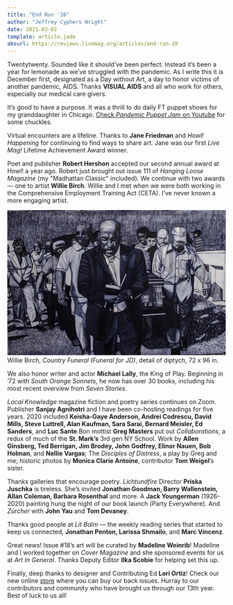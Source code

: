 ```yaml
---
title: "End Run '20"
author: "Jeffrey Cyphers Wright"
date: 2021-03-02
template: article.jade
absurl: https://reviews.livemag.org/articles/end-run-20
---
```


Twentytwenty. Sounded like it should’ve been perfect. Instead it’s been a year for lemonade as we’ve struggled with the pandemic. As I write this it is December first, designated as a Day without Art, a day to honor victims of another pandemic, AIDS. Thanks **VISUAL AIDS** and all who work for others, especially our medical care givers.<span class="more"></span>

It’s good to have a purpose. It was a thrill to do daily FT puppet shows for my granddaughter in Chicago. [Check *Pandemic Puppet Jam* on Youtube](https://www.youtube.com/watch?v=y2p125jYTcw) for some chuckles.

Virtual encounters are a lifeline. Thanks to **Jane Friedman** and *Howl! Happening* for continuing to find ways to share art. Jane was our first *Live Mag!* Lifetime Achievement Award winner.

Poet and publisher **Robert Hershon** accepted our second annual award at Howl! a year ago. Robert just brought out issue 111 of *Hanging Loose Magazine* (my "Madhattan Classic" included). 
We continue with two awards — one to artist **Willie Birch**. Willie and I met when we were both working in the Comprehensive Employment Training Act (CETA). I’ve never known a more engaging artist.

![funeral gathering](birch.jpg)
Willie Birch, *Country Funeral (Funeral for JD)*, detail of diptych, 72 x 96 in.

We also honor writer and actor **Michael Lally**, the King of Play. Beginning in ’72 with *South Orange Sonnets*, he now has over 30 books, including his most recent overview from *Seven Stories*.

*Local Knowledge* magazine fiction and poetry series continues on Zoom. Publisher **Sanjay Agnihotri** and I have been co-hosting readings for five years. 2020 included **Keisha-Gaye Anderson, Andrei Codrescu, David Mills, Steve Luttrell, Alan Kaufman, Sara Sarai, Bernard Meisler, Ed Sanders**, and **Luc Sante**.Bon mottist **Greg Masters** put out *Collaborations*, a redux of much of the **St. Mark’s** 3rd gen NY School. Work by **Allen Ginsberg, Ted Berrigan, Jim Brodey, John Godfrey, Elinor Nauen, Bob Holman**, and **Nellie Vargas**; The *Disciples of Distress*, a play by Greg and me; historic photos by **Monica Clarie Antoine**, contributor **Tom Weigel**’s sister.

Thanks galleries that encourage poetry. *Lichtundfire* Director **Priska Juschka** is tireless. She’s invited **Jonathan Goodman, Barry Wallenstein, Allan Coleman, Barbara Rosenthal** and more. A **Jack Youngerman** (1926-2020) painting hung the night of our book launch (Party Everywhere). And *Zürcher* with **John Yau** and **Tom Devaney**.

Thanks good people at *Lit Balm* — the weekly reading series that started to keep us connected, **Jonathan Penton, Larissa Shmailo**, and **Marc Vincenz**.

Great news! Issue #18’s art will be curated by **Madeline Weinrib**! Madeline and I worked together on *Cover Magazine* and she sponsored events for us at *Art In General*. Thanks Deputy Editor **Ilka Scobie** for helping set this up.

Finally, deep thanks to designer and Contributing Ed **Lori Ortiz**! Check our new online [store](https://store.livemag.org) where you can buy our back issues. Hurray to our contributors and community who have brought us through our 13th year. Best of luck to us all!